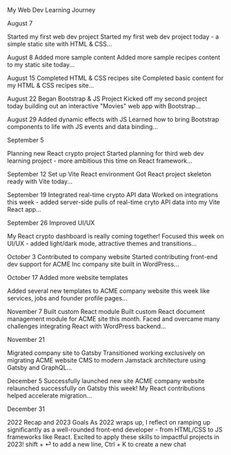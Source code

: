 My Web Dev Learning Journey

August 7

Started my first web dev project
Started my first web dev project today - a simple static site with HTML & CSS...

August 8
Added more sample content
Added more sample recipes content to my static site today...

August 15
Completed HTML & CSS recipes site
Completed basic content for my HTML & CSS recipes site...

August 22
Began Bootstrap & JS Project
Kicked off my second project today building out an interactive "Movies" web app with Bootstrap...

August 29
Added dynamic effects with JS
Learned how to bring Bootstrap components to life with JS events and data binding...

September 5

Planning new React crypto project
Started planning for third web dev learning project - more ambitious this time on React framework...

September 12
Set up Vite React environment
Got React project skeleton ready with Vite today...

September 19
Integrated real-time crypto API data
Worked on integrations this week - added server-side pulls of real-time cryto API data into my Vite React app...

September 26
Improved UI/UX

My React crypto dashboard is really coming together! Focused this week on UI/UX - added light/dark mode, attractive themes and transitions...

October 3
Contributed to company website
Started contributing front-end dev support for ACME Inc company site built in WordPress...

October 17
Added more website templates

Added several new templates to ACME company website this week like services, jobs and founder profile pages...

November 7
Built custom React module
Built custom React document management module for ACME site this month. Faced and overcame many challenges integrating React with WordPress backend...

November 21

Migrated company site to Gatsby
Transitioned working exclusively on migrating ACME website CMS to modern Jamstack architecture using Gatsby and GraphQL...

December 5
Successfully launched new site
ACME company website relaunched successfully on Gatsby this week! My React contributions helped accelerate migration...

December 31

2022 Recap and 2023 Goals
As 2022 wraps up, I reflect on ramping up significantly as a well-rounded front-end developer - from HTML/CSS to JS frameworks like React. Excited to apply these skills to impactful projects in 2023!
shift + ⏎ to add a new line, Ctrl + K to create a new chat


